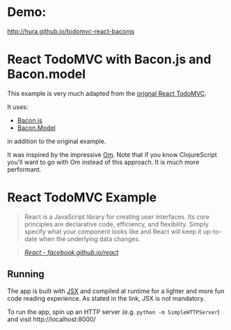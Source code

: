 # Demo:

http://hura.github.io/todomvc-react-baconjs

# React TodoMVC with Bacon.js and Bacon.model

This example is very much adapted from the [orignal React
TodoMVC](http://todomvc.com/labs/architecture-examples/react/).

It uses:

* [Bacon.js](https://github.com/baconjs/bacon.js)
* [Bacon.Model](https://github.com/baconjs/bacon.model)

in addition to the original example.

It was inspired by the impressive [Om](https://github.com/swannodette/om). Note
that if you know ClojureScript you'll want to go with Om instead of this
approach. It is much more performant.

# React TodoMVC Example

> React is a JavaScript library for creating user interfaces. Its core
> principles are declarative code, efficiency, and flexibility. Simply specify
> what your component looks like and React will keep it up-to-date when the
> underlying data changes.

> _[React - facebook.github.io/react](http://facebook.github.io/react)_


## Running

The app is built with
[JSX](http://facebook.github.io/react/docs/jsx-in-depth.html) and compiled at
runtime for a lighter and more fun code reading experience. As stated in the
link, JSX is not mandatory.

To run the app, spin up an HTTP server (e.g. `python -m SimpleHTTPServer`) and
visit http://localhost:8000/

